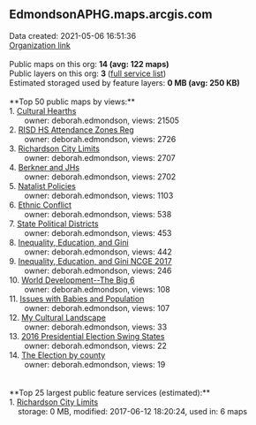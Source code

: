 <h2>EdmondsonAPHG.maps.arcgis.com</h2> Data created: 2021-05-06 16:51:36 <br /><a target='new' href='https://EdmondsonAPHG.maps.arcgis.com'>Organization link</a><br /><br />Public maps on this org: <b>14 (avg: 122 maps)</b><br />Public layers on this org: <b>3 </b>(<a target='new' href='https://services.arcgis.com/EvzKoNMBR4Wutkbp/ArcGIS/rest/services'>full service list</a>)<br />Estimated storaged used by feature layers: <b>0 MB (avg: 250 KB)</b><br /><br />**Top 50 public maps by views:**<br />  1. <a target='new' href='https://www.arcgis.com/home/item.html?id=aa3cfecc51004afda55e231cce3db419'>Cultural Hearths</a> <br />  &nbsp;&nbsp;&nbsp;&nbsp; &nbsp;&nbsp;owner: deborah.edmondson, views: 21505<br />  2. <a target='new' href='https://www.arcgis.com/home/item.html?id=0e734e9955e245af9aa13d24d0533e1a'>RISD HS Attendance Zones Reg</a> <br />  &nbsp;&nbsp;&nbsp;&nbsp; &nbsp;&nbsp;owner: deborah.edmondson, views: 2726<br />  3. <a target='new' href='https://www.arcgis.com/home/item.html?id=54314d889a894a3dbaf3938628f68ecb'>Richardson City Limits</a> <br />  &nbsp;&nbsp;&nbsp;&nbsp; &nbsp;&nbsp;owner: deborah.edmondson, views: 2707<br />  4. <a target='new' href='https://www.arcgis.com/home/item.html?id=5527c455f32d47dcb42d92eceb990451'>Berkner and JHs</a> <br />  &nbsp;&nbsp;&nbsp;&nbsp; &nbsp;&nbsp;owner: deborah.edmondson, views: 2702<br />  5. <a target='new' href='https://www.arcgis.com/home/item.html?id=4347ab23dce844e681a2603fb74f8602'>Natalist Policies</a> <br />  &nbsp;&nbsp;&nbsp;&nbsp; &nbsp;&nbsp;owner: deborah.edmondson, views: 1103<br />  6. <a target='new' href='https://www.arcgis.com/home/item.html?id=749597ae36e34e30804e229e516e3bc2'>Ethnic Conflict</a> <br />  &nbsp;&nbsp;&nbsp;&nbsp; &nbsp;&nbsp;owner: deborah.edmondson, views: 538<br />  7. <a target='new' href='https://www.arcgis.com/home/item.html?id=ec836f0f0d004170a55300787539a016'>State Political Districts</a> <br />  &nbsp;&nbsp;&nbsp;&nbsp; &nbsp;&nbsp;owner: deborah.edmondson, views: 453<br />  8. <a target='new' href='https://www.arcgis.com/home/item.html?id=6a164e730e544e2fb5616ac828e0248d'>Inequality, Education, and Gini</a> <br />  &nbsp;&nbsp;&nbsp;&nbsp; &nbsp;&nbsp;owner: deborah.edmondson, views: 442<br />  9. <a target='new' href='https://www.arcgis.com/home/item.html?id=780a7612c418493ba7f604b2e50e970f'>Inequality, Education, and Gini NCGE 2017</a> <br />  &nbsp;&nbsp;&nbsp;&nbsp; &nbsp;&nbsp;owner: deborah.edmondson, views: 246<br />  10. <a target='new' href='https://www.arcgis.com/home/item.html?id=1e16d1fd2c274680b246b127b265ff7e'>World Development--The Big 6</a> <br />  &nbsp;&nbsp;&nbsp;&nbsp; &nbsp;&nbsp;owner: deborah.edmondson, views: 108<br />  11. <a target='new' href='https://www.arcgis.com/home/item.html?id=4d6cefeb60ae49b58c76f86b71549b29'>Issues with Babies and Population</a> <br />  &nbsp;&nbsp;&nbsp;&nbsp; &nbsp;&nbsp;owner: deborah.edmondson, views: 107<br />  12. <a target='new' href='https://www.arcgis.com/home/item.html?id=1dd66ab10d95446b9a9a52001af31db0'>My Cultural Landscape</a> <br />  &nbsp;&nbsp;&nbsp;&nbsp; &nbsp;&nbsp;owner: deborah.edmondson, views: 33<br />  13. <a target='new' href='https://www.arcgis.com/home/item.html?id=7fc679e6c32044e080f35f8739e391be'>2016 Presidential Election Swing States</a> <br />  &nbsp;&nbsp;&nbsp;&nbsp; &nbsp;&nbsp;owner: deborah.edmondson, views: 22<br />  14. <a target='new' href='https://www.arcgis.com/home/item.html?id=8f316956dcbc4698b71e6d0937574e72'>The Election by county</a> <br />  &nbsp;&nbsp;&nbsp;&nbsp; &nbsp;&nbsp;owner: deborah.edmondson, views: 19<br /><br /><br />**Top 25 largest public feature services (estimated):**<br /> 1. <a target='new' href='https://www.arcgis.com/home/item.html?id=3fdef1dcc26443a2841dfb713b164035'>Richardson City Limits</a><br /> &nbsp;&nbsp;&nbsp;&nbsp;storage: 0 MB, modified: 2017-06-12 18:20:24,  used in: 6 maps<br />